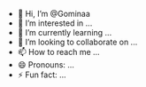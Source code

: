 - 👋 Hi, I’m @Gominaa
- 👀 I’m interested in ...
- 🌱 I’m currently learning ...
- 💞️ I’m looking to collaborate on ...
- 📫 How to reach me ...
- 😄 Pronouns: ...
- ⚡ Fun fact: ...

<!---
Gominaa/Gominaa is a ✨ special ✨ repository because its `README.md` (this file) appears on your GitHub profile.
You can click the Preview link to take a look at your changes.
--->
